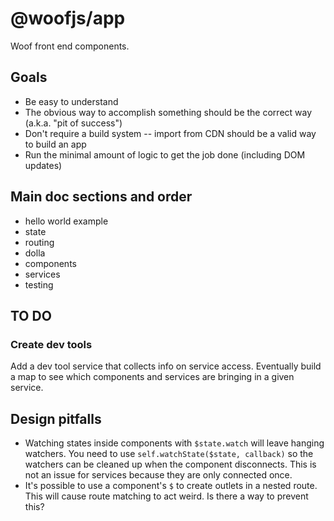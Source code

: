# @woofjs/app

Woof front end components.

## Goals

- Be easy to understand
- The obvious way to accomplish something should be the correct way (a.k.a. "pit of success")
- Don't require a build system -- import from CDN should be a valid way to build an app
- Run the minimal amount of logic to get the job done (including DOM updates)

## Main doc sections and order

- hello world example
- state
- routing
- dolla
- components
- services
- testing

## TO DO

### Create dev tools

Add a dev tool service that collects info on service access. Eventually build a map to see which components and services are bringing in a given service.

## Design pitfalls

- Watching states inside components with `$state.watch` will leave hanging watchers. You need to use `self.watchState($state, callback)` so the watchers can be cleaned up when the component disconnects. This is not an issue for services because they are only connected once.
- It's possible to use a component's `$` to create outlets in a nested route. This will cause route matching to act weird. Is there a way to prevent this?
